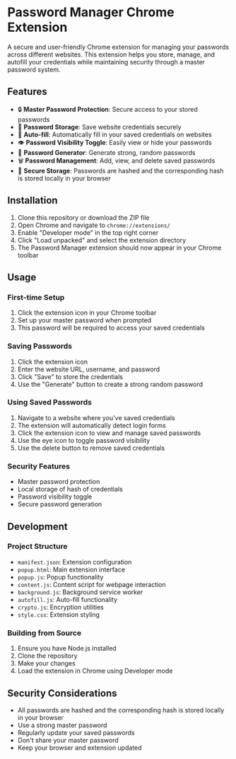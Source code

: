 # Password Manager Chrome Extension

A secure and user-friendly Chrome extension for managing your passwords across different websites. This extension helps you store, manage, and autofill your credentials while maintaining security through a master password system.

## Features

- 🔒 **Master Password Protection**: Secure access to your stored passwords
- 💾 **Password Storage**: Save website credentials securely
- 🔄 **Auto-fill**: Automatically fill in your saved credentials on websites
- 👁️ **Password Visibility Toggle**: Easily view or hide your passwords
- 🔑 **Password Generator**: Generate strong, random passwords
- 🗑️ **Password Management**: Add, view, and delete saved passwords
- 🔐 **Secure Storage**: Passwords are hashed and the corresponding hash is stored locally in your browser

## Installation

1. Clone this repository or download the ZIP file
2. Open Chrome and navigate to `chrome://extensions/`
3. Enable "Developer mode" in the top right corner
4. Click "Load unpacked" and select the extension directory
5. The Password Manager extension should now appear in your Chrome toolbar

## Usage

### First-time Setup
1. Click the extension icon in your Chrome toolbar
2. Set up your master password when prompted
3. This password will be required to access your saved credentials

### Saving Passwords
1. Click the extension icon
2. Enter the website URL, username, and password
3. Click "Save" to store the credentials
4. Use the "Generate" button to create a strong random password

### Using Saved Passwords
1. Navigate to a website where you've saved credentials
2. The extension will automatically detect login forms
3. Click the extension icon to view and manage saved passwords
4. Use the eye icon to toggle password visibility
5. Use the delete button to remove saved credentials

### Security Features
- Master password protection
- Local storage of hash of credentials
- Password visibility toggle
- Secure password generation

## Development

### Project Structure
- `manifest.json`: Extension configuration
- `popup.html`: Main extension interface
- `popup.js`: Popup functionality
- `content.js`: Content script for webpage interaction
- `background.js`: Background service worker
- `autofill.js`: Auto-fill functionality
- `crypto.js`: Encryption utilities
- `style.css`: Extension styling

### Building from Source
1. Ensure you have Node.js installed
2. Clone the repository
3. Make your changes
4. Load the extension in Chrome using Developer mode

## Security Considerations

- All passwords are hashed and the corresponding hash is stored locally in your browser
- Use a strong master password
- Regularly update your saved passwords
- Don't share your master password
- Keep your browser and extension updated

